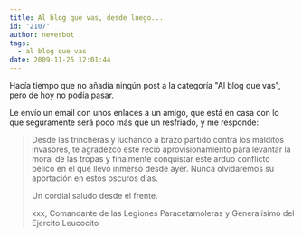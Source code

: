 ```yaml
---
title: Al blog que vas, desde luego...
id: '2107'
author: neverbot
tags:
  - al blog que vas
date: 2009-11-25 12:01:44
---
```


Hacía tiempo que no añadía ningún post a la categoría "Al blog que vas", pero de hoy no podía pasar.

Le envío un email con unos enlaces a un amigo, que está en casa con lo que seguramente será poco más que un resfriado, y me responde:

> Desde las trincheras y luchando a brazo partido contra los malditos invasores, te agradezco este recio aprovisionamiento para levantar la moral de las tropas y finalmente conquistar este arduo conflicto bélico en el que llevo inmerso desde ayer. Nunca olvidaremos su aportación en estos oscuros días.
> 
> Un cordial saludo desde el frente.
> 
> xxx, Comandante de las Legiones Paracetamoleras y Generalísimo del Ejercito Leucocito